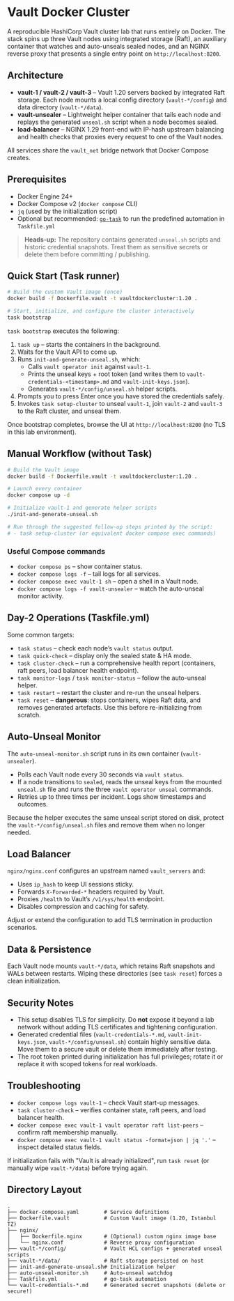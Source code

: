 # Vault Docker Cluster

A reproducible HashiCorp Vault cluster lab that runs entirely on Docker. The stack spins up three Vault nodes using integrated storage (Raft), an auxiliary container that watches and auto-unseals sealed nodes, and an NGINX reverse proxy that presents a single entry point on `http://localhost:8200`.

## Architecture
- **vault-1 / vault-2 / vault-3** – Vault 1.20 servers backed by integrated Raft storage. Each node mounts a local config directory (`vault-*/config`) and data directory (`vault-*/data`).
- **vault-unsealer** – Lightweight helper container that tails each node and replays the generated `unseal.sh` script when a node becomes sealed.
- **load-balancer** – NGINX 1.29 front-end with IP-hash upstream balancing and health checks that proxies every request to one of the Vault nodes.

All services share the `vault_net` bridge network that Docker Compose creates.

## Prerequisites
- Docker Engine 24+
- Docker Compose v2 (`docker compose` CLI)
- `jq` (used by the initialization script)
- Optional but recommended: [`go-task`](https://taskfile.dev/#/installation) to run the predefined automation in `Taskfile.yml`

> **Heads-up:** The repository contains generated `unseal.sh` scripts and historic credential snapshots. Treat them as sensitive secrets or delete them before committing / publishing.

## Quick Start (Task runner)
```bash
# Build the custom Vault image (once)
docker build -f Dockerfile.vault -t vaultdockercluster:1.20 .

# Start, initialize, and configure the cluster interactively
task bootstrap
```
`task bootstrap` executes the following:
1. `task up` – starts the containers in the background.
2. Waits for the Vault API to come up.
3. Runs `init-and-generate-unseal.sh`, which:
   - Calls `vault operator init` against `vault-1`.
   - Prints the unseal keys + root token (and writes them to `vault-credentials-<timestamp>.md` and `vault-init-keys.json`).
   - Generates `vault-*/config/unseal.sh` helper scripts.
4. Prompts you to press Enter once you have stored the credentials safely.
5. Invokes `task setup-cluster` to unseal `vault-1`, join `vault-2` and `vault-3` to the Raft cluster, and unseal them.

Once bootstrap completes, browse the UI at `http://localhost:8200` (no TLS in this lab environment).

## Manual Workflow (without Task)
```bash
# Build the Vault image
docker build -f Dockerfile.vault -t vaultdockercluster:1.20 .

# Launch every container
docker compose up -d

# Initialize vault-1 and generate helper scripts
./init-and-generate-unseal.sh

# Run through the suggested follow-up steps printed by the script:
# - task setup-cluster (or equivalent docker compose exec commands)
```

### Useful Compose commands
- `docker compose ps` – show container status.
- `docker compose logs -f` – tail logs for all services.
- `docker compose exec vault-1 sh` – open a shell in a Vault node.
- `docker compose logs -f vault-unsealer` – watch the auto-unseal monitor activity.

## Day-2 Operations (Taskfile.yml)
Some common targets:
- `task status` – check each node’s `vault status` output.
- `task quick-check` – display only the sealed state & HA mode.
- `task cluster-check` – run a comprehensive health report (containers, raft peers, load balancer health endpoint).
- `task monitor-logs` / `task monitor-status` – follow the auto-unseal helper.
- `task restart` – restart the cluster and re-run the unseal helpers.
- `task reset` – **dangerous**: stops containers, wipes Raft data, and removes generated artefacts. Use this before re-initializing from scratch.

## Auto-Unseal Monitor
The `auto-unseal-monitor.sh` script runs in its own container (`vault-unsealer`).
- Polls each Vault node every 30 seconds via `vault status`.
- If a node transitions to `sealed`, reads the unseal keys from the mounted `unseal.sh` file and runs the three `vault operator unseal` commands.
- Retries up to three times per incident. Logs show timestamps and outcomes.

Because the helper executes the same unseal script stored on disk, protect the `vault-*/config/unseal.sh` files and remove them when no longer needed.

## Load Balancer
`nginx/nginx.conf` configures an upstream named `vault_servers` and:
- Uses `ip_hash` to keep UI sessions sticky.
- Forwards `X-Forwarded-*` headers required by Vault.
- Proxies `/health` to Vault’s `/v1/sys/health` endpoint.
- Disables compression and caching for safety.

Adjust or extend the configuration to add TLS termination in production scenarios.

## Data & Persistence
Each Vault node mounts `vault-*/data`, which retains Raft snapshots and WALs between restarts. Wiping these directories (see `task reset`) forces a clean initialization.

## Security Notes
- This setup disables TLS for simplicity. Do **not** expose it beyond a lab network without adding TLS certificates and tightening configuration.
- Generated credential files (`vault-credentials-*.md`, `vault-init-keys.json`, `vault-*/config/unseal.sh`) contain highly sensitive data. Move them to a secure vault or delete them immediately after testing.
- The root token printed during initialization has full privileges; rotate it or replace it with scoped tokens for real workloads.

## Troubleshooting
- `docker compose logs vault-1` – check Vault start-up messages.
- `task cluster-check` – verifies container state, raft peers, and load balancer health.
- `docker compose exec vault-1 vault operator raft list-peers` – confirm raft membership manually.
- `docker compose exec vault-1 vault status -format=json | jq '.'` – inspect detailed status fields.

If initialization fails with "Vault is already initialized", run `task reset` (or manually wipe `vault-*/data`) before trying again.

## Directory Layout
```
.
├── docker-compose.yaml        # Service definitions
├── Dockerfile.vault           # Custom Vault image (1.20, Istanbul TZ)
├── nginx/
│   ├── Dockerfile.nginx       # (Optional) custom nginx image base
│   └── nginx.conf             # Reverse proxy configuration
├── vault-*/config/            # Vault HCL configs + generated unseal scripts
├── vault-*/data/              # Raft storage persisted on host
├── init-and-generate-unseal.sh# Initialization helper
├── auto-unseal-monitor.sh     # Auto-unseal watchdog
├── Taskfile.yml               # go-task automation
└── vault-credentials-*.md     # Generated secret snapshots (delete or secure!)
```
